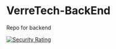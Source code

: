 # VerreTech-BackEnd
Repo for backend

[![Security Rating](https://sonarcloud.io/api/project_badges/measure?project=Hruund_VerreTech-BackEnd&metric=security_rating)](https://sonarcloud.io/summary/new_code?id=Hruund_VerreTech-BackEnd)
